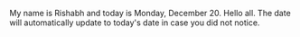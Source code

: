 My name is Rishabh and today is Monday, December 20. Hello all. The date will automatically update to today's date in case you did not notice.

